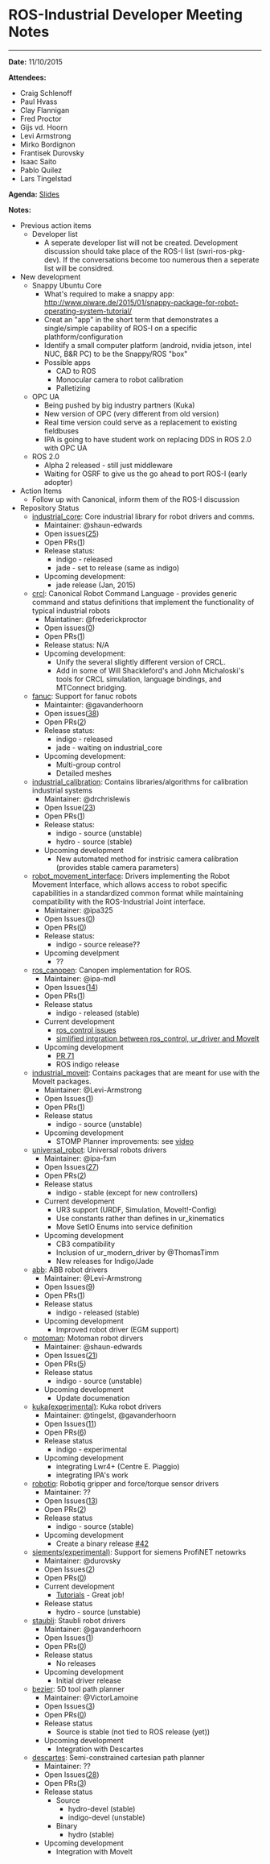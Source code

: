 # ROS-Industrial Developer Meeting Notes

----------
**Date:** 11/10/2015

**Attendees:**

 - Craig Schlenoff
 - Paul Hvass
 - Clay Flannigan
 - Fred Proctor
 - Gijs vd. Hoorn
 - Levi Armstrong
 - Mirko Bordignon
 - Frantisek Durovsky
 - Isaac Saito
 - Pablo Quilez
 - Lars Tingelstad

**Agenda:** [Slides](meeting_agenda.pptx)

**Notes:**

 -  Previous action items
     -  Developer list
         -  A seperate developer list will not be created.  Development discussion should take place of the ROS-I list (swri-ros-pkg-dev).  If the conversations become too numerous then a seperate list will be considred.
 -  New development
     -  Snappy Ubuntu Core
         -  What's required to make a snappy app: http://www.piware.de/2015/01/snappy-package-for-robot-operating-system-tutorial/
         -  Creat an "app" in the short term that demonstrates a single/simple capability of ROS-I on a specific plathform/configuration
         -  Identify a small computer platform (android, nvidia jetson, intel NUC, B&R PC) to be the Snappy/ROS "box"
         -  Possible apps
             -  CAD to ROS
             -  Monocular camera to robot calibration
             -  Palletizing
     -  OPC UA
         -  Being pushed by big industry partners (Kuka)
         -  New version of OPC (very different from old version)
         -  Real time version could serve as a replacement to existing fieldbuses
         -  IPA is going to have student work on replacing DDS in ROS 2.0 with OPC UA
     -  ROS 2.0
         -  Alpha 2 released - still just middleware
         -  Waiting for OSRF to give us the go ahead to port ROS-I (early adopter)
 -   Action Items
     -   Follow up with Canonical, inform them of the ROS-I discussion
 - Repository Status
     - [industrial_core](https://github.com/ros-industrial/industrial_core): Core industrial library for robot drivers and comms.
         - Maintainer: @shaun-edwards
         - Open issues([25](https://github.com/ros-industrial/industrial_core/issues))
         - Open PRs([1](https://github.com/ros-industrial/industrial_core/pulls))
         - Release status:
             - indigo - released
             - jade - set to release (same as indigo)
         - Upcoming development:
             - jade release (Jan, 2015)
     - [crcl](https://github.com/ros-industrial/crcl): Canonical Robot Command Language - provides generic command and status definitions that implement the functionality of typical industrial robots
         - Maintatiner: @frederickproctor
         - Open issues([0](https://github.com/ros-industrial/crcl/issues))
         - Open PRs([1](https://github.com/ros-industrial/crcl/pulls))
         - Release status: N/A 
         - Upcoming development:
             - Unify the several slightly different version of CRCL. 
             - Add in some of Will Shackleford's and John Michaloski's tools for CRCL simulation, language bindings, and MTConnect bridging. 
     - [fanuc](https://github.com/ros-industrial/fanuc): Support for fanuc robots
         - Maintainter: @gavanderhoorn
         - Open issues([38](https://github.com/ros-industrial/fanuc/issues))
         - Open PRs([2](https://github.com/ros-industrial/fanuc/pulls))
         - Release status:
             - indigo - released
             - jade - waiting on industrial_core
         - Upcoming development:
             - Multi-group control
             - Detailed meshes
     - [industrial_calibration](https://github.com/ros-industrial/industrial_calibration): Contains libraries/algorithms for calibration industrial systems
         - Maintainer: @drchrislewis
         - Open Issue([23](https://github.com/ros-industrial/industrial_calibration/issues))
         - Open PRs([1](https://github.com/ros-industrial/industrial_calibration/pulls))
         - Release status:
             - indigo - source (unstable)
             - hydro - source (stable)
         - Upcoming development
             - New automated method for instrisic camera calibration (provides stable camera parameters)
     - [robot\_movement\_interface](https://github.com/ros-industrial/robot_movement_interface): Drivers implementing the Robot Movement Interface, which allows access to robot specific capabilities in a standardized common format while maintaining compatibility with the ROS-Industrial Joint interface.
         - Maintainer: @ipa325
         - Open Issues([0](https://github.com/ros-industrial/robot_movement_interface/issues))
         - Open PRs([0](https://github.com/ros-industrial/robot_movement_interface/pulls))
         - Release status:
             - indigo - source release??
         - Upcoming develpment
             - ??
     -  [ros_canopen](https://github.com/ros-industrial/ros_canopen): Canopen implementation for ROS.
         -  Maintainer: @ipa-mdl
         -  Open Issues([14](https://github.com/ros-industrial/ros_canopen/issues))
         -  Open PRs([1](https://github.com/ros-industrial/ros_canopen/pulls))
         -  Release status
             -  indigo - released (stable)
         -  Current development
             -  [ros_control issues](https://github.com/ros-industrial/ros_canopen/pull/150)
             -  [simlified intgration between ros_control, ur_driver and MoveIt](https://github.com/ros-planning/moveit_plugins/pull/12)
         -  Upcoming development
             -  [PR 71](https://github.com/ros-industrial/ros_canopen/issues/71)
             -  ROS indigo release
     -  [industrial_moveit](https://github.com/ros-industrial/industrial_moveit): Contains packages that are meant for use with the MoveIt packages.
         -  Maintainer: @Levi-Armstrong
         -  Open Issues([1](https://github.com/ros-industrial/industrial_moveit/issues))
         -  Open PRs([1](https://github.com/ros-industrial/industrial_moveit/pulls))
         -  Release status
             -  indigo - source (unstable)
         -  Upcoming development
             -  STOMP Planner improvements: see [video](https://www.youtube.com/watch?v=AvFoskssvVQ)
     -  [universal_robot](https://github.com/ros-industrial/universal_robot): Universal robots drivers
         -  Maintainer: @ipa-fxm
         -  Open Issues([27](https://github.com/ros-industrial/universal_robot/issues))
         -  Open PRs([2](https://github.com/ros-industrial/universal_robot/pulls))
         -  Release status
             -  indigo - stable (except for new controllers)
         -  Current development
             -  UR3 support (URDF, Simulation, MoveIt!-Config)
             -	Use constants rather than defines in ur_kinematics
             -	Move SetIO Enums into service definition
         -  Upcoming development
             -  CB3 compatibility
             -	Inclusion of ur\_modern\_driver by @ThomasTimm
             -	New releases for Indigo/Jade
     -  [abb](https://github.com/ros-industrial/abb): ABB robot drivers
         -  Maintainer: @Levi-Armstrong
         -  Open Issues([9](https://github.com/ros-industrial/abb/issues))
         -  Open PRs([1](https://github.com/ros-industrial/abb/pulls))
         -  Release status
             -  indigo - released (stable)
         -  Upcoming development
             -  Improved robot driver (EGM support)
     -  [motoman](https://github.com/ros-industrial/motoman):  Motoman robot dirvers
         -  Maintainer: @shaun-edwards
         -  Open Issues([21](https://github.com/ros-industrial/motoman/issues))
         -  Open PRs([5](https://github.com/ros-industrial/motoman/pulls))
         -  Release status
             -  indigo - source (unstable)
         -  Upcoming development
             -  Update documenation
     -  [kuka(experimental)](https://github.com/ros-industrial/kuka_experimental): Kuka robot drivers
         -  Maintainer: @tingelst, @gavanderhoorn
         -  Open Issues([11](https://github.com/ros-industrial/kuka_experimental/issues))
         -  Open PRs([6](https://github.com/ros-industrial/kuka_experimental/pulls))
         -  Release status 
             -  indigo - experimental
         -  Upcoming development
             -  integrating Lwr4+ (Centre E. Piaggio)
             -  integrating IPA's work
     -  [robotiq](https://github.com/ros-industrial/robotiq): Robotiq gripper and force/torque sensor drivers
         -  Maintainer: ??
         -  Open Issues([13](https://github.com/ros-industrial/robotiq/issues))
         -  Open PRs([2](https://github.com/ros-industrial/robotiq/pulls))
         -  Release status
             -  indigo - source (stable)
         -  Upcoming development
             -  Create a binary release [#42](https://github.com/ros-industrial/robotiq/issues/42)
     -  [siements(experimental)](https://github.com/ros-industrial/siemens_experimental): Support for siemens ProfiNET netowrks
         -  Maintainer: @durovsky 
         -  Open Issues([2](https://github.com/ros-industrial/siemens_experimental/issues))
         -  Open PRs([0](https://github.com/ros-industrial/siemens_experimental/pulls))
         -  Current development
             -  [Tutorials](http://wiki.ros.org/siemens_cp1616/Tutorials) - Great job!
         -  Release status
             -  hydro - source (unstable)
     -  [staubli](https://github.com/ros-industrial/staubli): Staubli robot drivers
         -  Maintainer: @gavanderhoorn
         -  Open Issues([1](https://github.com/ros-industrial/staubli/issues))
         -  Open PRs([0](https://github.com/ros-industrial/staubli/pulls))
         -  Release status
             -  No releases
         -  Upcoming development
             -  Initial driver release
     -  [bezier](https://github.com/ros-industrial-consortium/bezier): 5D tool path planner
         -  Maintainer: @VictorLamoine
         -  Open Issues([3](https://github.com/ros-industrial-consortium/bezier/issues))
         -  Open PRs([0](https://github.comros-industrial-consortium/bezier/pulls))
         -  Release status
             -  Source is stable (not tied to ROS release (yet))
         -  Upcoming development
             -  Integration with Descartes
     -  [descartes](https://github.com/ros-industrial-consortium/descartes): Semi-constrained cartesian path planner
         -  Maintainer: ??
         -  Open Issues([28](https://github.com/ros-industrial-consortium/descartes/issues))
         -  Open PRs([3](https://github.comros-industrial-consortium/descartes/pulls))
         -  Release status
             -  Source
                 -  hydro-devel (stable)
                 -  indigo-devel (unstable)
             -  Binary
                 -  hydro (stable)
         -  Upcoming development
             -  Integration with MoveIt





